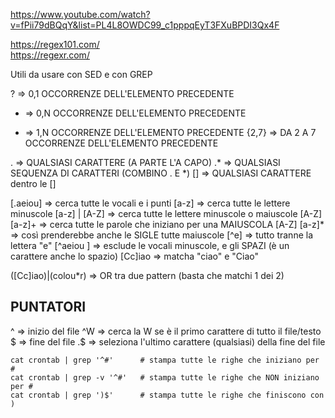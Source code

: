 https://www.youtube.com/watch?v=fPii79dBQqY&list=PL4L8OWDC99_c1pppqEyT3FXuBPDI3Qx4F

https://regex101.com/  
https://regexr.com/

Utili da usare con SED e con GREP

? => 0,1 OCCORRENZE DELL'ELEMENTO PRECEDENTE
* => 0,N OCCORRENZE DELL'ELEMENTO PRECEDENTE
+ => 1,N OCCORRENZE DELL'ELEMENTO PRECEDENTE
{2,7} => DA 2 A 7 OCCORRENZE DELL'ELEMENTO PRECEDENTE

. => QUALSIASI CARATTERE (A PARTE L'A CAPO) 
.* => QUALSIASI SEQUENZA DI CARATTERI (COMBINO . E *) 
[] => QUALSIASI CARATTERE dentro le []

[.aeiou]      => cerca tutte le vocali e i punti
[a-z]         => cerca tutte le lettere minuscole
[a-z] | [A-Z] => cerca tutte le lettere minuscole o maiuscole
[A-Z] [a-z]+  => cerca tutte le parole che iniziano per una MAIUSCOLA
[A-Z] [a-z]*  => così prenderebbe anche le SIGLE tutte maiuscole
[^e]          => tutto tranne la lettera "e"
[^aeiou ]     => esclude le vocali minuscole, e gli SPAZI (è un carattere anche lo spazio)
[Cc]iao       => matcha "ciao" e "Ciao"

([Cc]iao)|(colou*r)  => OR tra due pattern (basta che matchi 1 dei 2)


## PUNTATORI
^  => inizio del file
^W => cerca la W se è il primo carattere di tutto il file/testo
$  => fine del file
.$ => seleziona l'ultimo carattere (qualsiasi) della fine del file

```shell
cat crontab | grep '^#'      # stampa tutte le righe che iniziano per #
cat crontab | grep -v '^#'   # stampa tutte le righe che NON iniziano per #
cat crontab | grep ')$'      # stampa tutte le righe che finiscono con )
```
